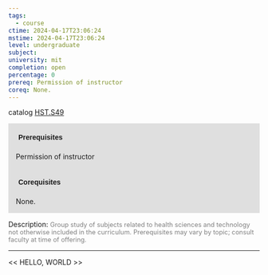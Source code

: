 ```yaml
---
tags:
  - course
ctime: 2024-04-17T23:06:24
mstime: 2024-04-17T23:06:24
level: undergraduate
subject: 
university: mit
completion: open
percentage: 0
prereq: Permission of instructor
coreq: None.
---
```


catalog [HST.S49](http://student.mit.edu/catalog/mHSTb.html#HST.S49)

<span style="display: block; padding: 15px; background-color: rgb(100, 100, 100, 0.2);"><font id="m_prereq4036_0" style="display: block; font-family: Arial, sans-serif; font-weight: bold; padding: 5px">Prerequisites</font><br><span id="prereq4036_0">Permission of instructor</span></span>
<span style="display: block; padding: 15px; background-color: rgb(100, 100, 100, 0.2);"><font id="m_coreq4036_0" style="display: block; font-family: Arial, sans-serif; font-weight: bold; padding: 5px">Corequisites</font><br><span id="coreq4036_0">None.</span></span>

<font style="">Description:</font>
<font style="color: grey; font-size: 0.8rem;">Group study of subjects related to health sciences and technology not otherwise included in the curriculum. Prerequisites may vary by topic; consult faculty at time of offering.</font>



---

<< HELLO, WORLD >>
